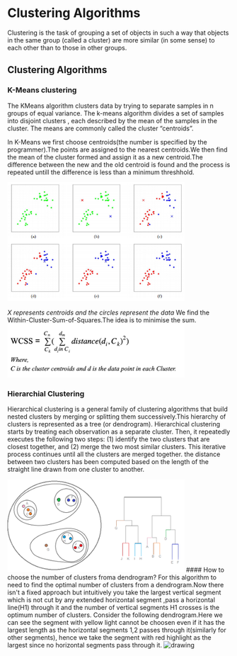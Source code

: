 # Clustering Algorithms
 
Clustering is the task of grouping a set of objects in such a way that objects in the same group (called a cluster) are more similar (in some sense) to each other than to those in other groups.
## Clustering Algorithms
### K-Means clustering
The KMeans algorithm clusters data by trying to separate samples in n groups of equal variance.
The k-means algorithm divides a set of  samples  into  disjoint clusters , each described by the mean 
of the samples in the cluster. The means are commonly called the cluster “centroids”.

In K-Means we first choose centroids(the number is specified by the programmer).The points are assigned to the nearest centroids.We then find the mean of the cluster formed
and assign it as a new centroid.The difference between the new and the old centroid is found and the process is repeated untill the difference is less than a minimum threshhold.

<img src="kmeans1.png" alt="drawing" width="400"/>

*X represents centroids and the circles represent the data*
We find the Within-Cluster-Sum-of-Squares.The idea is to minimise the sum.
<img src="wcss.png" alt="drawing" width="400"/>


### Hierarchial Clustering
Hierarchical clustering is a general family of clustering algorithms that build nested clusters by merging or splitting them successively.This hierarchy of clusters is represented as a tree (or dendrogram).
Hierarchical clustering starts by treating each observation as a separate cluster. Then, it repeatedly executes the following two steps:
(1) identify the two clusters that are closest together, and (2) merge the two most similar clusters. This iterative process continues until all the clusters are merged together.
the distance between two clusters has been computed based on the length of the straight line drawn from one cluster to another.

<img src="clustergram.png" alt="drawing" width="400"/>
#### How to choose the number of clusters froma dendrogram?
For this algorithm to need to find the optimal number of clusters from a dendrogram.Now there isn't a fixed approach but intuitively you take the largest vertical segment which is not cut by any extended horizontal segment ,pass a horizontal line(H1) through it and the number of vertical segments H1 crosses is the optimum number of clusters.
Consider the following dendrogram.Here we can see the segment with yellow light cannot be choosen even if it has the largest length as the horizontal segments 1,2 passes through it(similarly for other segments), hence we take the segment with red highlight as the largest since no horizontal segments pass through it.

<img src="dendo.png" alt="drawing" width="400"/>

